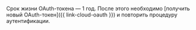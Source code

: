 Срок жизни OAuth-токена — 1 год. После этого необходимо [получить новый OAuth-токен]({{ link-cloud-oauth }}) и повторить процедуру аутентификации.